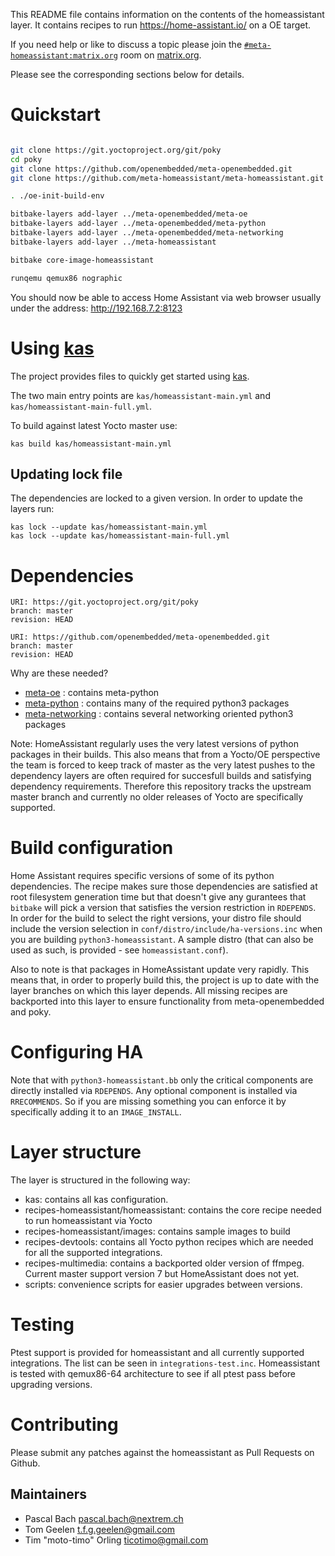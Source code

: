 This README file contains information on the contents of the
homeassistant layer. It contains recipes to run https://home-assistant.io/
on a OE target.

If you need help or like to discuss a topic please join the [`#meta-homeassistant:matrix.org`](https://matrix.to/#/#meta-homeassistant:matrix.org) room on [matrix.org](https://matrix.org/).

Please see the corresponding sections below for details.

# Quickstart

```sh

git clone https://git.yoctoproject.org/git/poky
cd poky
git clone https://github.com/openembedded/meta-openembedded.git
git clone https://github.com/meta-homeassistant/meta-homeassistant.git

. ./oe-init-build-env

bitbake-layers add-layer ../meta-openembedded/meta-oe
bitbake-layers add-layer ../meta-openembedded/meta-python
bitbake-layers add-layer ../meta-openembedded/meta-networking
bitbake-layers add-layer ../meta-homeassistant

bitbake core-image-homeassistant

runqemu qemux86 nographic

```

You should now be able to access Home Assistant via web browser usually under the address: http://192.168.7.2:8123

# Using [kas](https://github.com/siemens/kas)

The project provides files to quickly get started using [kas](https://github.com/siemens/kas).

The two main entry points are `kas/homeassistant-main.yml` and `kas/homeassistant-main-full.yml`.

To build against latest Yocto master use:
```
kas build kas/homeassistant-main.yml
```

## Updating lock file

The dependencies are locked to a given version. In order to update the layers run:

```
kas lock --update kas/homeassistant-main.yml
kas lock --update kas/homeassistant-main-full.yml
```

# Dependencies

```
URI: https://git.yoctoproject.org/git/poky
branch: master
revision: HEAD

URI: https://github.com/openembedded/meta-openembedded.git
branch: master
revision: HEAD
```

Why are these needed?

- [meta-oe](https://github.com/openembedded/meta-openembedded/tree/mickledore/meta-oe) : contains meta-python
- [meta-python](https://github.com/openembedded/meta-openembedded/tree/mickledore/meta-python) : contains many of the required python3 packages
- [meta-networking](https://github.com/openembedded/meta-openembedded/tree/mickledore/meta-networking) : contains several networking oriented python3 packages

Note: HomeAssistant regularly uses the very latest versions of python packages in their builds. This also means that from a Yocto/OE perspective the team is forced to keep track of master as the very latest pushes to the dependency layers are often required for succesfull builds and satisfying dependency requirements. Therefore this repository tracks the upstream master branch and currently no older releases of Yocto are specifically supported.

# Build configuration

Home Assistant requires specific versions of some of its python dependencies. The recipe makes sure those dependencies are satisfied at root filesystem generation time but that doesn't give any gurantees that `bitbake` will pick a version that satisfies the version restriction in `RDEPENDS`. In order for the build to select the right versions, your distro file should include the version selection in `conf/distro/include/ha-versions.inc` when you are building `python3-homeassistant`. A sample distro (that can also be used as such, is provided - see `homeassistant.conf`).

Also to note is that packages in HomeAssistant update very rapidly. This means that, in order to properly build this, the project is up to date with the layer branches on which this layer depends.
All missing recipes are backported into this layer to ensure functionality from meta-openembedded and poky.

# Configuring HA
Note that with `python3-homeassistant.bb` only the critical components are directly installed via `RDEPENDS`.
Any optional component is installed via `RRECOMMENDS`.
So if you are missing something you can enforce it by specifically adding it to an `IMAGE_INSTALL`.

# Layer structure
The layer is structured in the following way:

- kas: contains all kas configuration.
- recipes-homeassistant/homeassistant: contains the core recipe needed to run homeassistant via Yocto
- recipes-homeassistant/images: contains sample images to build
- recipes-devtools: contains all Yocto python recipes which are needed for all the supported integrations.
- recipes-multimedia: contains a backported older version of ffmpeg. Current master support version 7 but HomeAssistant does not yet.
- scripts: convenience scripts for easier upgrades between versions.

# Testing
Ptest support is provided for homeassistant and all currently supported integrations. The list can be seen in `integrations-test.inc`.
Homeassistant is tested with qemux86-64 architecture to see if all ptest pass before upgrading versions.

# Contributing

Please submit any patches against the homeassistant as Pull Requests on Github.

## Maintainers

* Pascal Bach <pascal.bach@nextrem.ch>
* Tom Geelen <t.f.g.geelen@gmail.com>
* Tim "moto-timo" Orling <ticotimo@gmail.com>

